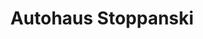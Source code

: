 ---
title: "Autohaus Stoppanski"
url: /ettlingen/autohaus-stoppanski-moerscher-strasse/
shop: Autohaus
---